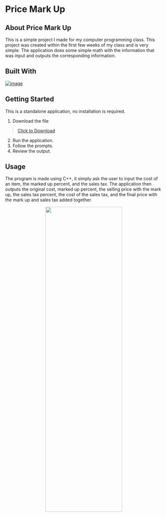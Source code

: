 # Price Mark Up

## About Price Mark Up

This is a simple project I made for my computer programming class.
This project was created within the first few weeks of my class and
is very simple. The application does some simple math with the
information that was input and outputs the corresponding information.

## Built With

[![image](https://skillicons.dev/icons?i=cpp,visualstudio)](https://skillicons.dev)


## Getting Started

This is a standalone application, no installation is required.

1. Download the file
> [Click to Download](https://github.com/ant-cantu/PriceMarkUp/blob/main/L1-2.exe)

2. Run the application.
3. Follow the prompts.
4. Review the output.

## Usage

The program is made using C++, it simply ask the user to input the cost
of an item, the marked up percent, and the sales tax. The application then
outputs the original cost, marked up percent, the selling price with the mark up,
the sales tax percent, the cost of the sales tax, and the final price with the
mark up and sales tax added together.

<p align="center">
<img src="https://github.com/ant-cantu/PayrollCalculator/assets/137722821/26a9080b-2678-45e1-8ab4-577fecb73d52" width="70%" height="50%"></img>
</p>
